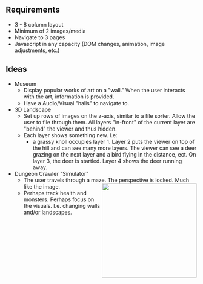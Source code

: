 ## Requirements
- 3 - 8 column layout
- Minimum of 2 images/media
- Navigate to 3 pages
- Javascript in any capacity (DOM changes, animation, image adjustments, etc.)

## Ideas
- Museum
  + Display popular works of art on a "wall." When the user interacts with the art, information is provided.
  + Have a Audio/Visual "halls" to navigate to.
- 3D Landscape
  + Set up rows of images on the z-axis, similar to a file sorter. Allow the user to file through them. All layers "in-front" of the current layer are "behind" the viewer and thus hidden.
  + Each layer shows something new. I.e:
    - a grassy knoll occupies layer 1. Layer 2 puts the viewer on top of the hill and can see many more layers. The viewer can see a deer grazing on the next layer and a     bird flying in the distance, ect. On layer 3, the deer is startled. Layer 4 shows the deer running away.
- Dungeon Crawler "Simulator"
  + The user travels through a maze. The perspective is locked. Much like the image. <img src="https://i.imgur.com/JDDTMB5.jpg" align=right width=250px height=auto>
  + Perhaps track health and monsters. Perhaps focus on the visuals. I.e. changing walls and/or landscapes.
